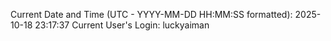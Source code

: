 Current Date and Time (UTC - YYYY-MM-DD HH:MM:SS formatted): 2025-10-18 23:17:37
Current User's Login: luckyaiman
